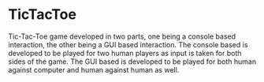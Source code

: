 # TicTacToe
Tic-Tac-Toe game developed in two parts, one being a console based interaction, the other being a GUI based interaction. The console based is developed to be played for two human players as input is taken for both sides of the game. The GUI based is developed to be played for both human against computer and human against human as well.
